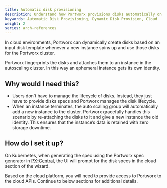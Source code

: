 ```yaml
---
title: Automatic disk provisioning
description: Understand how Portworx provisions disks automatically on various cloud platforms
keywords: Automatic Disk Provisioning, Dynamic Disk Provision, Cloud
weight: 2
series: arch-references
---
```


In cloud environments, Portworx can dynamically create disks based on an input disk template whenever a new instance spins up and use those disks for the Portworx cluster.

Portworx fingerprints the disks and attaches them to an instance in the autoscaling cluster. In this way an ephemeral instance gets its own identity.

## Why would I need this?

* Users don't have to manage the lifecycle of disks. Instead, they just have to provide disks specs and Portworx manages the disk lifecycle.
* When an instance terminates, the auto scaling group will automatically add a new instance to the cluster. Portworx gracefully handles this scenario by re-attaching the disks to it and give a new instance the old identity. This ensures that the instance’s data is retained with zero storage downtime.

## How do I set it up?

On Kubernetes, when generating the spec using the Portworx spec generator in [PX-Central](https://central.portworx.com), the UI will prompt for the disk specs in the cloud section of the wizard.

Based on the cloud platform, you will need to provide access to Portworx to the cloud APIs. Continue to below sections for additional details.
